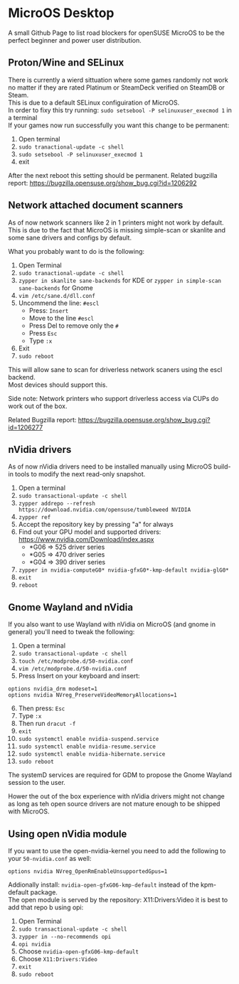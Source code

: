 # MicroOS Desktop
A small Github Page to list road blockers for openSUSE MicroOS to be the perfect beginner and power user distribution.

## Proton/Wine and SELinux
There is currently a wierd sittuation where some games randomly not work no matter if they are rated Platinum or SteamDeck verified on SteamDB or Steam.  
This is due to a default SELinux configuiration of MicroOS.  
In order to fixy this try running: `sudo setsebool -P selinuxuser_execmod 1` in a terminal  
If your games now run successfully you want this change to be permanent:

1) Open terminal  
2) `sudo tranactional-update -c shell`  
3) `sudo setsebool -P selinuxuser_execmod 1`  
4) exit

After the next reboot this setting should be permanent.
Related bugzilla report: https://bugzilla.opensuse.org/show_bug.cgi?id=1206292

## Network attached document scanners
As of now network scanners like 2 in 1 printers might not work by default.  
This is due to the fact that MicroOS is missing simple-scan or skanlite and some sane drivers and configs by default.  

What you probably want to do is the following:
1) Open Terminal  
2) `sudo tranactional-update -c shell`  
3) `zypper in skanlite sane-backends` for KDE or `zypper in simple-scan sane-backends` for Gnome  
4) `vim /etc/sane.d/dll.conf`  
5) Uncommend the line: `#escl`  
    * Press: `Insert`  
    * Move to the line `#escl`  
    * Press Del to remove only the `#`  
    * Press `Esc`  
    * Type `:x`  
6) Exit  
7) `sudo reboot`  

This will allow sane to scan for driverless network scaners using the escl backend.  
Most devices should support this.

Side note: Network printers who support driverless access via CUPs do work out of the box.

Related Bugzilla report: https://bugzilla.opensuse.org/show_bug.cgi?id=1206277

## nVidia drivers
As of now nVidia drivers need to be installed manually using MicroOS build-in tools to modify the next read-only snapshot.  

1) Open a terminal  
2) `sudo transactional-update -c shell`  
3) `zypper addrepo --refresh https://download.nvidia.com/opensuse/tumbleweed NVIDIA`  
4) `zypper ref`  
5) Accept the repository key by pressing "a" for always  
6) Find out your GPU model and supported drivers: https://www.nvidia.com/Download/index.aspx  
    * \*G06 => 525 driver series  
    * \*G05 => 470 driver series  
    *  \*G04 => 390 driver series  
7) `zypper in nvidia-computeG0* nvidia-gfxG0*-kmp-default nvidia-glG0*`  
8) `exit`  
9) `reboot`  

## Gnome Wayland and nVidia
If you also want to use Wayland with nVidia on MicroOS (and gnome in general) you'll need to tweak the following:

1) Open a terminal  
2) `sudo transactional-update -c shell`  
3) `touch /etc/modprobe.d/50-nvidia.conf`  
4) `vim /etc/modprobe.d/50-nvidia.conf`  
5) Press Insert on your keyboard and insert:  
```
options nvidia_drm modeset=1
options nvidia NVreg_PreserveVideoMemoryAllocations=1
```
6) Then press: `Esc`  
7) Type `:x`  
8) Then run `dracut -f`  
9) `exit`  
10) `sudo systemctl enable nvidia-suspend.service`  
11) `sudo systemctl enable nvidia-resume.service`  
12) `sudo systemctl enable nvidia-hibernate.service`  
13) `sudo reboot`  

The systemD services are required for GDM to propose the Gnome Wayland session to the user.

Hower the out of the box experience with nVidia drivers might not change as long as teh open source drivers are not mature enough to be shipped with MicroOS.

## Using open nVidia module
If you want to use the open-nvidia-kernel you need to add the following to your `50-nvidia.conf` as well:
```
options nvidia NVreg_OpenRmEnableUnsupportedGpus=1
```

Addionally install: `nvidia-open-gfxG06-kmp-default` instead of the kpm-default package.  
The open module is served by the repository: X11:Drivers:Video it is best to add that repo b using opi:

1) Open Terminal  
2) `sudo transactional-update -c shell`  
3) `zypper in --no-recommends opi`  
4) `opi nvidia`  
5) Choose `nvidia-open-gfxG06-kmp-default`  
6) Choose `X11:Drivers:Video`  
7) `exit`  
8) `sudo reboot`  
